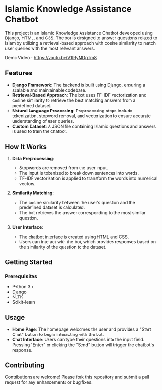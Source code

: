 # Islamic Knowledge Assistance Chatbot

This project is an Islamic Knowledge Assistance Chatbot developed using Django, HTML, and CSS. The bot is designed to answer questions related to Islam by utilizing a retrieval-based approach with cosine similarity to match user queries with the most relevant answers.

Demo Video - https://youtu.be/V1IRyMDqTm8

## Features

- **Django Framework**: The backend is built using Django, ensuring a scalable and maintainable codebase.
- **Retrieval-Based Approach**: The bot uses TF-IDF vectorization and cosine similarity to retrieve the best matching answers from a predefined dataset.
- **Natural Language Processing**: Preprocessing steps include tokenization, stopword removal, and vectorization to ensure accurate understanding of user queries.
- **Custom Dataset**: A JSON file containing Islamic questions and answers is used to train the chatbot.

## How It Works

1. **Data Preprocessing**: 
   - Stopwords are removed from the user input.
   - The input is tokenized to break down sentences into words.
   - TF-IDF vectorization is applied to transform the words into numerical vectors.

2. **Similarity Matching**:
   - The cosine similarity between the user's question and the predefined dataset is calculated.
   - The bot retrieves the answer corresponding to the most similar question.

3. **User Interface**:
   - The chatbot interface is created using HTML and CSS.
   - Users can interact with the bot, which provides responses based on the similarity of the question to the dataset.

## Getting Started

### Prerequisites

- Python 3.x
- Django
- NLTK
- Scikit-learn

## Usage

- **Home Page**: The homepage welcomes the user and provides a "Start Chat" button to begin interacting with the bot.
- **Chat Interface**: Users can type their questions into the input field. Pressing "Enter" or clicking the "Send" button will trigger the chatbot's response.

## Contributing

Contributions are welcome! Please fork this repository and submit a pull request for any enhancements or bug fixes.
